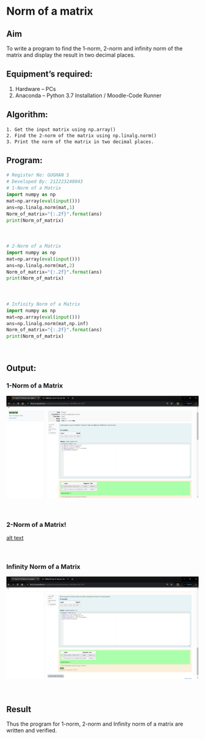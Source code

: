 # Norm of a matrix
## Aim
To write a program to find the 1-norm, 2-norm and infinity norm of the matrix and display the result in two decimal places.
## Equipment’s required:
1.	Hardware – PCs
2.	Anaconda – Python 3.7 Installation / Moodle-Code Runner
## Algorithm:
	1. Get the input matrix using np.array()   
    2. Find the 2-norm of the matrix using np.linalg.norm()
	3. Print the norm of the matrix in two decimal places.
## Program:
```Python
# Register No: GUGHAN S
# Developed By: 212223240043
# 1-Norm of a Matrix
import numpy as np
mat=np.array(eval(input()))
ans=np.linalg.norm(mat,1)
Norm_of_matrix="{:.2f}".format(ans)
print(Norm_of_matrix)



# 2-Norm of a Matrix
import numpy as np
mat=np.array(eval(input()))
ans=np.linalg.norm(mat,2)
Norm_of_matrix="{:.2f}".format(ans)
print(Norm_of_matrix)



# Infinity Norm of a Matrix
import numpy as np
mat=np.array(eval(input()))
ans=np.linalg.norm(mat,np.inf)
Norm_of_matrix="{:.2f}".format(ans)
print(Norm_of_matrix)




```
## Output:
### 1-Norm of a Matrix
![alt text](<Screenshot 2024-05-05 191225.png>)
<br>
<br>
<br>

### 2-Norm of a Matrix!
[alt text](<Screenshot 2024-05-05 191241.png>)
<br>
<br>
<br>

### Infinity Norm of a Matrix
![alt text](<Screenshot 2024-05-05 191251.png>)
<br>
<br>
<br>

## Result
Thus the program for 1-norm, 2-norm and Infinity norm of a matrix are written and verified.

